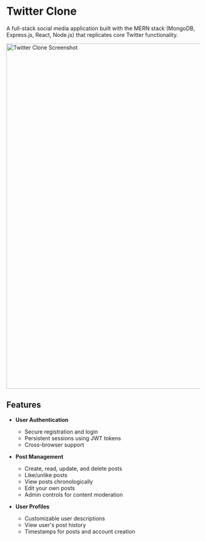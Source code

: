 # Twitter Clone

A full-stack social media application built with the MERN stack (MongoDB, Express.js, React, Node.js) that replicates core Twitter functionality.

<img width="900" height="auto" alt="Twitter Clone Screenshot" src="https://github.com/user-attachments/assets/07931438-325d-4428-8c51-ed4a12724d63" />

## Features

- **User Authentication**
  - Secure registration and login
  - Persistent sessions using JWT tokens
  - Cross-browser support

- **Post Management**
  - Create, read, update, and delete posts
  - Like/unlike posts
  - View posts chronologically
  - Edit your own posts
  - Admin controls for content moderation

- **User Profiles**
  - Customizable user descriptions
  - View user's post history
  - Timestamps for posts and account creation
